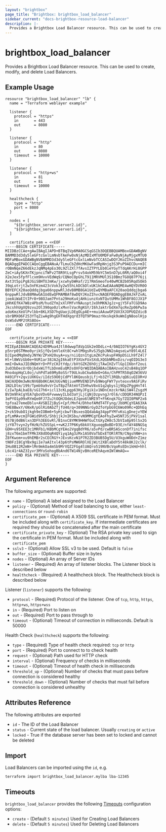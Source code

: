 ```yaml
---
layout: "brightbox"
page_title: "Brightbox: brightbox_load_balancer"
sidebar_current: "docs-brightbox-resource-load-balancer"
description: |-
  Provides a Brightbox Load Balancer resource. This can be used to create, modify, and delete Load Balancers.
---
```


# brightbox\_load\_balancer

Provides a Brightbox Load Balancer resource. This can be used to create,
modify, and delete Load Balancers.

## Example Usage

```hcl
resource "brightbox_load_balancer" "lb" {
  name = "Terraform weblayer example"

  listener {
    protocol = "https"
    in       = 443
    out      = 8080
  }

  listener {
    protocol = "http"
    in       = 80
    out      = 8080
    timeout  = 10000
  }

  listener {
    protocol = "http+ws"
    in       = 81
    out      = 81
    timeout  = 10000
  }

  healthcheck {
    type = "http"
    port = 8080
  }

  nodes = [
    "${brightbox_server.server2.id}",
    "${brightbox_server.server1.id}",
  ]

  certificate_pem = <<EOF
-----BEGIN CERTIFICATE-----
MIIDBzCCAe+gAwIBAgIJAPD+BTBqIVp6MA0GCSqGSIb3DQEBBQUAMBoxGDAWBgNV
BAMMD3d3dy5leGFtcGxlLmNvbTAeFw0xNjAzMDIxMTU0MDFaFw0yNjAyMjgxMTU0
MDFaMBoxGDAWBgNVBAMMD3d3dy5leGFtcGxlLmNvbTCCASIwDQYJKoZIhvcNAQEB
BQADggEPADCCAQoCggEBANuA/TLmuCbZdHcMKUwFadRpNnjg3S3PuP9AECDu+mIC
rOBmNqeZ66dEkzJqNMq4pEo30L9ZlZXl7fAvsIZTPYLEb0ieYGyTTdqAKrHi8GPP
ZeC+iAySKXnTKjpnciTWFv2T8R9tLsgPrsv54okM59bYC5mSnD7pL6RR/aQ0oi4f
X2eJex5fpfFlcxm9HvvVEdWq9/CQNoCOpGhLT911MRVMUl3S10BmzTG8Q87P76ji
Axt3t5piPg8JGiSBHTUJmKw/jxcwhybWHaf/217RmSmeoTo40wMCB2b05RqdSOm5
39qLotrjt2w3nFKzm423cVok3y2w55hLkDCbDlxUK1kCAwEAAaNQME4wHQYDVR0O
BBYEFCX20aoQddqjbga66nppwRlJdvB8MB8GA1UdIwQYMBaAFCX20aoQddqjbga6
6nppwRlJdvB8MAwGA1UdEwQFMAMBAf8wDQYJKoZIhvcNAQEFBQADggEBAJkFZvAL
joeAiWaEItIPr8+98OJam7Pnta29HoKu4jAHkiunzXxNTQutUMMx1WhBF8OJJX1P
pHhKEfK47W8z4PbsM/hudZfm2xXlFMfvYNAusptJxOhMKNJgJz+gjY5FaTCGD9Ao
JkcshhUgXQ9zvu2Ol390qo0zlxMvnlVacRgKGY/I6hJaktrbdXm7qcReZp06Pw3a
adoKmzXeUlPvlbb+8KLXSD7hgUaojLDEgOLpAE++muiAAuwOP2UX3XJOPUQZdicB
sbrBMXO6F253YTqZiwAg9hgEHTHdXgqrd3TQT9P9mazrHxskqk9uWmIgN8oolHjp
OsWSdvMP2tRS8Oo=
-----END CERTIFICATE-----
EOF

  certificate_private_key = <<EOF
-----BEGIN RSA PRIVATE KEY-----
MIIEpAIBAAKCAQEA24D9Mua4Jtl0dwwpTAVp1Gk2eODdLc+4/0AQIO76YgKs4GY2
p5nrp0STMmo0yrikSjfQv1mVleXt8C+whlM9gsRvSJ5gbJNN2oAqseLwY89l4L6I
DJIpedMqOmdyJNYW/ZPxH20uyA+uy/niiQzn1tgLmZKcPukvpFH9pDSiLh9fZ4l7
Hl+l8WVzGb0e+9UR1ar38JA2gI6kaEtP3XUxFUxSXdLXQGbNMbxDzs/vqOIDG3e3
mmI+DwkaJIEdNQmYrD+PFzCHJtYdp//bXtGZKZ6hOjjTAwIHZvTlGp1I6bnf2oui
2uO3bDecUrObjbdxWiTfLbDnmEuQMJsOXFQrWQIDAQABAoIBAHzvoC42sB48q1OP
Mno4opHqCL0oj/uhPdTa69My8oSSrT9ULkubCkw8deO+G6o/ChPMTR58qO2W36VU
H491FY+2qviUXKGv/iIdzS9O0jCdPYl8KQeusbjLfj+b3ZYl3RQb/qQ6iuQIOR+U
bWJAXD0m3wNcNV6Bb0KCAHJUGvNQjiueMMVEND1Pvb9WogFWY7yvteoxv9ASFiRv
1N2LDlm/199/Tpmb9a9vVrIuT8pZfAtmVfZ5HhwV8xU1q2qbys1j9DpZPggHnT4l
CzIw7pALbaE8/sG17h6+icl13cKLpgp63HyJFgik1v1NDnCmzckrNAiSW4lZsgzM
BV3m9hkCgYEA7qboVDv6FvwwwyILbd3aYjLjCqNjDzpvngJrOl6/cDDQR34NQPzI
3ePYO1p99xRYmQe0FJ7ZuJtOQHJOdeLEJqeo6lNMI9T+FhKnqk7Gy7ZQI0PNP2x6
tpfoa27emeDblu+AVSBIZjByS+Cpf/Mnf4/DhhofAMdT4TFyng/JbbMCgYEA63XA
tHE8BwxY/6NxR/pGlRi0AbZfjfU40/q+309NNGrGyDZfoYpbG9I6Wo09Rc+QDhEq
2+zk59ubO1jkgh9eIOBm6+5yHjcbwftBsxesQQdabAg34ppFYMfvKsLgDnejvYEW
pfLmMAvcmIFGWid9hX5/ShbjjkJnIKSbu/vN9MMCgYEAoFhyZw45NTJSjPkV1sal
0S7Bj0dB6lxn3DFh3EEGvRl/B1nxC8YMK9HHWfGuCtGXyZH8c5JbVIa8p95lSx2G
jzY87tvyn2yfHzN/hZUSSpL++wK2J7P6Ky6bkXtXguoqgBoBDrD3E/nfAY48NGSq
GDH+u95XEE3c1MRFb1/KBbMCgYEAo2VgqBdYR6/a5vPd/cwBRSASconDf7inifsc
j8zxT6m1bmTFMk3X8dOOqR4QYiyq1Ag3zMx1AS0VaTbDxETORlRTN/CNgshNW+zn
Z8fKwom+xu9hEMBr2sCECRGY+JEvsKcvN1P7R2ZD3BUB5Dg5U/U3kguWODd+Z1mz
tN0FzI8CgYBx9giIe7aAItxl43p6tPsMW6ROlXEjWit2XBlaDdY5t48k8KJ2clk/
IHu8B12R2mN+lMn9mkOa4mSb9MrVQZ2FGg4lUAQro519NVBcVqoRsEDn1kHd+hhl
L6c41r4AZ3Iyvr3MYoSohogBbAnd6TW14NjvBHceREhAqvmIWlWmAQ==
-----END RSA PRIVATE KEY-----
EOF
}
```

## Argument Reference

The following arguments are supported:

* `name` - (Optional) A label assigned to the Load Balancer
* `policy` - (Optional) Method of load balancing to use, either `least-connections` or `round-robin`
* `certificate_pem` - (Optional) A X509 SSL certificate in PEM format. Must be included along with `certificate_key`. If intermediate certificates are required they should be concatenated after the main certificate
* `certificate_private_key` - (Optional) The RSA private key used to sign the certificate in PEM format. Must be included along with `certificate_pem`
* `sslv3` - (Optional) Allow SSL v3 to be used. Default is `false`
* `buffer_size` - (Optional) Buffer size in bytes
* `nodes` - (Optional) An array of Server IDs
* `listener` - (Required) An array of listener blocks. The Listener block is described below
* `healthcheck` - (Required) A healthcheck block. The Healthcheck block is described below

Listener (`listener`) supports the following:
* `protocol` - (Required) Protocol of the listener. One of `tcp`, `http`, `https`, `http+ws`, `https+wss`
* `in` - (Required) Port to listen on
* `out` - (Required) Port to pass through to
* `timeout` - (Optional) Timeout of connection in milliseconds. Default is 50000

Health Check (`healthcheck`) supports the following:
* `type` - (Required) Type of health check required: `tcp` or `http`
* `port` - (Required) Port to connect to to check health
* `request` - (Optional) Path used for HTTP check
* `interval` - (Optional) Frequency of checks in milliseconds
* `timeout` - (Optional) Timeout of health check in milliseconds
* `threshold_up` - (Optional) Number of checks that must pass before connection is considered healthy
* `threshold_down` - (Optional) Number of checks that must fail before connection is considered unhealthy


## Attributes Reference

The following attributes are exported

* `id` - The ID of the Load Balancer
* `status` - Current state of the load balancer. Usually `creating` or `active`
* `locked` - True if the database server has been set to locked and cannot be deleted

## Import

Load Balancers can be imported using the `id`, e.g.

```
terraform import brightbox_load_balancer.mylba lba-12345
```

<a id="timeouts"></a>
## Timeouts

`brightbox_load_balancer` provides the following
[Timeouts](/docs/configuration/resources.html#timeouts) configuration options:

- `create` - (Default `5 minutes`) Used for Creating Load Balancers
- `delete` - (Default `5 minutes`) Used for Deleting Load Balancers


